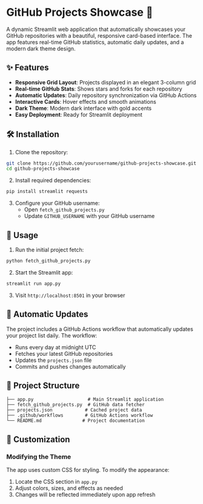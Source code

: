 # GitHub Projects Showcase 🚀

A dynamic Streamlit web application that automatically showcases your GitHub repositories with a beautiful, responsive card-based interface. The app features real-time GitHub statistics, automatic daily updates, and a modern dark theme design.

## ✨ Features

- **Responsive Grid Layout**: Projects displayed in an elegant 3-column grid
- **Real-time GitHub Stats**: Shows stars and forks for each repository
- **Automatic Updates**: Daily repository synchronization via GitHub Actions
- **Interactive Cards**: Hover effects and smooth animations
- **Dark Theme**: Modern dark interface with gold accents
- **Easy Deployment**: Ready for Streamlit deployment

## 🛠️ Installation

1. Clone the repository:
```bash
git clone https://github.com/yourusername/github-projects-showcase.git
cd github-projects-showcase
```

2. Install required dependencies:
```bash
pip install streamlit requests
```

3. Configure your GitHub username:
   - Open `fetch_github_projects.py`
   - Update `GITHUB_USERNAME` with your GitHub username

## 🚀 Usage

1. Run the initial project fetch:
```bash
python fetch_github_projects.py
```

2. Start the Streamlit app:
```bash
streamlit run app.py
```

3. Visit `http://localhost:8501` in your browser

## 🔄 Automatic Updates

The project includes a GitHub Actions workflow that automatically updates your project list daily. The workflow:
- Runs every day at midnight UTC
- Fetches your latest GitHub repositories
- Updates the `projects.json` file
- Commits and pushes changes automatically

## 📂 Project Structure

```
├── app.py                    # Main Streamlit application
├── fetch_github_projects.py  # GitHub data fetcher
├── projects.json            # Cached project data
├── .github/workflows        # GitHub Actions workflow
└── README.md               # Project documentation
```
## 🎨 Customization

### Modifying the Theme

The app uses custom CSS for styling. To modify the appearance:
1. Locate the CSS section in `app.py`
2. Adjust colors, sizes, and effects as needed
3. Changes will be reflected immediately upon app refresh

